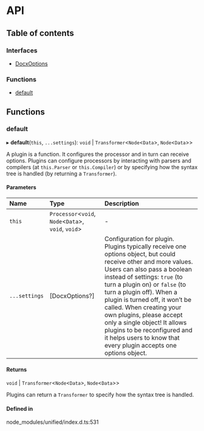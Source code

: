 # API

## Table of contents

### Interfaces

- [DocxOptions](interfaces/DocxOptions.md)

### Functions

- [default](API.md#default)

## Functions

### default

▸ **default**(`this`, `...settings`): `void` \| `Transformer`<`Node`<`Data`\>, `Node`<`Data`\>\>

A plugin is a function.
It configures the processor and in turn can receive options.
Plugins can configure processors by interacting with parsers and compilers
(at `this.Parser` or `this.Compiler`) or by specifying how the syntax tree
is handled (by returning a `Transformer`).

#### Parameters

| Name | Type | Description |
| :------ | :------ | :------ |
| `this` | `Processor`<`void`, `Node`<`Data`\>, `void`, `void`\> | - |
| `...settings` | [DocxOptions?] | Configuration for plugin. Plugins typically receive one options object, but could receive other and more values. Users can also pass a boolean instead of settings: `true` (to turn a plugin on) or `false` (to turn a plugin off). When a plugin is turned off, it won’t be called. When creating your own plugins, please accept only a single object! It allows plugins to be reconfigured and it helps users to know that every plugin accepts one options object. |

#### Returns

`void` \| `Transformer`<`Node`<`Data`\>, `Node`<`Data`\>\>

Plugins can return a `Transformer` to specify how the syntax tree is
  handled.

#### Defined in

node_modules/unified/index.d.ts:531
